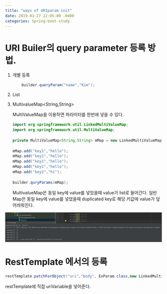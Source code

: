 ```yaml
---
title: "ways of URIparam init"
date: 2019-01-27 22:05:00 -0400
categories: Spring-boot-study
---
```


# URI Builer의 query parameter 등록 방법.

1. 개별 등록
    ```java
        builder.queryParam("name","Kim");
    ```
2. List<BasicKeyValuePair>
3. MultivalueMap<String,String>
   
   MultiValueMap을 이용하면 파라미터를 한번에 넣을 수 있다.

    ```java
    import org.springframework.util.LinkedMultiValueMap;
    import org.springframework.util.MultiValueMap;
    
    private MultiValueMap<String,String> mMap = new LinkedMultiValueMap<>();

    mMap.add("key1","hello");
    mMap.add("key1","hello");
    mMap.add("key1","hello");
    mMap.add("key1","hello");
    mMap.add("key2","hi");
    
    builder.quryParams(mMap);

    ```
    MultivalueMap은 동일 key에 value를 넣었을때 value가 list로 들어간다.
    일반 Map은 동일 key에 value를 넣었을때 duplicated key로 해당 키값에 value가 덮어씌워진다. 

<img src="../_static/map.png"/>

# RestTemplate 에서의 등록

```java
restTemplate.patchForObject("uri","body", ExParam.class,new LinkedMultiValueMap<>());
```
restTemplate에 직접 uriVariable을 넣어준다.